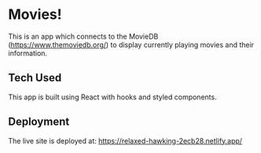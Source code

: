 # Movies!

This is an app which connects to the MovieDB (https://www.themoviedb.org/) to display currently playing movies and their information.

## Tech Used

This app is built using React with hooks and styled components.

## Deployment

The live site is deployed at: https://relaxed-hawking-2ecb28.netlify.app/

